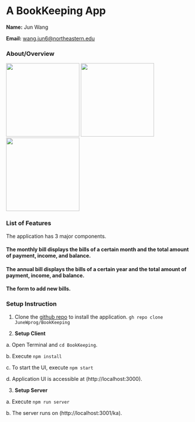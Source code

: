 # A BookKeeping App 

**Name:**  Jun Wang

**Email:**  wang.jun6@northeastern.edu

### About/Overview
<img src ="https://github.com/JuneWprog/BookKeeping/assets/77699526/45aef1f2-64ad-430e-abbf-471a21b20fe4" width="200"/>
<img src ="https://github.com/JuneWprog/BookKeeping/assets/77699526/26d34204-13b6-495f-831f-d446a9cebcad" width="200"/>
<img src ="https://github.com/JuneWprog/BookKeeping/assets/77699526/c9b233c7-0b5d-4692-9415-6ee7fb997441" width="200"/>

### List of Features

The application has 3 major components.

#### The monthly bill displays the bills of a certain month and the total amount of payment, income, and balance.
#### The annual bill displays the bills of a certain year and the total amount of payment, income, and balance.
#### The form to add new bills.

### Setup Instruction

1. Clone the [github repo]([https://github.com/JuneWprog/BookKeeping]) to install the application.
  ```gh repo clone JuneWprog/BookKeeping```

3. **Setup Client**

a. Open Terminal and ```cd BookKeeping```.

b. Execute ```npm install```

c. To start the UI, execute ```npm start```

d. Application UI is accessible  at 
(http://localhost:3000).

3. **Setup Server**
 
a. Execute ```npm run server```

b. The server runs on 
(http://localhost:3001/ka).


